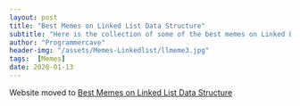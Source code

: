 ```yaml
---
layout: post
title: "Best Memes on Linked List Data Structure"
subtitle: "Here is the collection of some of the best memes on Linked List Data Structure"
author: "Programmercave"
header-img: "/assets/Memes-Linkedlist/llmeme3.jpg"
tags:  [Memes]
date: 2020-01-13
---
```


Website moved to [Best Memes on Linked List Data Structure](https://programmercave.com/blog/2020/01/13/Best-Memes-on-Linked-List-Data-Structure)
